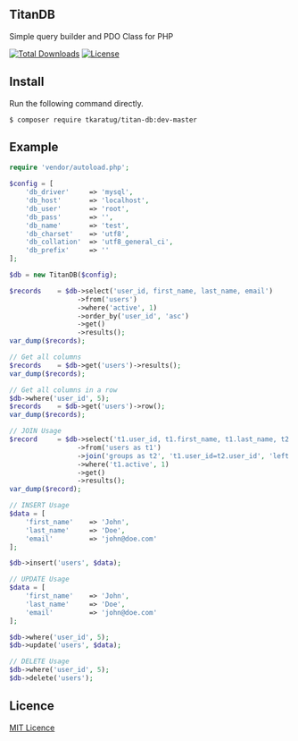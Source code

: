 ## TitanDB
Simple query builder and PDO Class for PHP

[![Total Downloads](https://poser.pugx.org/tkaratug/titan-db/d/total.svg)](https://packagist.org/packages/tkaratug/titan-db)
[![License](https://poser.pugx.org/tkaratug/titan-db/license.svg)](https://packagist.org/packages/tkaratug/titan-db)

## Install
Run the following command directly.

```
$ composer require tkaratug/titan-db:dev-master
```

## Example
```php
require 'vendor/autoload.php';

$config = [
	'db_driver'		=> 'mysql',
	'db_host'		=> 'localhost',
	'db_user'		=> 'root',
	'db_pass'		=> '',
	'db_name'		=> 'test',
	'db_charset'	=> 'utf8',
	'db_collation'	=> 'utf8_general_ci',
	'db_prefix'	 	=> ''
];

$db = new TitanDB($config);

$records 	= $db->select('user_id, first_name, last_name, email')
				 ->from('users')
				 ->where('active', 1)
				 ->order_by('user_id', 'asc')
				 ->get()
				 ->results();			 
var_dump($records);

// Get all columns
$records	= $db->get('users')->results();
var_dump($records);

// Get all columns in a row
$db->where('user_id', 5);
$records	= $db->get('users')->row();
var_dump($records);

// JOIN Usage
$record 	= $db->select('t1.user_id, t1.first_name, t1.last_name, t2.group_name')
				 ->from('users as t1')
				 ->join('groups as t2', 't1.user_id=t2.user_id', 'left')
				 ->where('t1.active', 1)
				 ->get()
				 ->results();
var_dump($record);

// INSERT Usage
$data = [
	'first_name' 	=> 'John',
	'last_name'		=> 'Doe',
	'email'			=> 'john@doe.com'
];

$db->insert('users', $data);

// UPDATE Usage
$data = [
	'first_name' 	=> 'John',
	'last_name'		=> 'Doe',
	'email'			=> 'john@doe.com'
];

$db->where('user_id', 5);
$db->update('users', $data);

// DELETE Usage
$db->where('user_id', 5);
$db->delete('users');
```

## Licence
[MIT Licence][df1]

[df1]: <http://opensource.org/licenses/MIT>